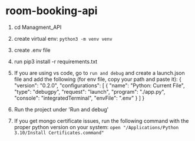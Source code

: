 # room-booking-api

1. cd Managment_API
2. create virtual env: `python3 -m venv venv`
3. create .env file
4. run pip3 install -r requirements.txt
5. If you are using vs code, go to `run and debug` and create a launch.json file and add the following (for env file, copy your path and paste it): { "version": "0.2.0",
   "configurations": [
   {
   "name": "Python: Current File",
   "type": "debugpy",
   "request": "launch",
   "program": "./app.py",
   "console": "integratedTerminal",
   "envFile": ".env"
   }
   ]
   }

6. Run the project under 'Run and debug'
7. If you get mongo certificate issues, run the following command with the proper python version on your system: `open "/Applications/Python 3.10/Install Certificates.command" `
